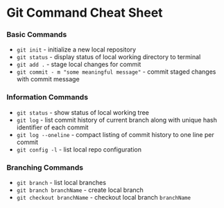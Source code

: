 # Git Command Cheat Sheet

### Basic Commands

* `git init` - initialize a new local repository
* `git status` - display status of local working directory to terminal
* `git add .` - stage local changes for commit
* `git commit - m "some meaningful message"` - commit staged changes with commit message

### Information Commands

* `git status` - show status of local working tree
* `git log` - list commit history of current branch along with unique hash identifier of each commit
* `git log --oneline` - compact listing of commit history to one line per commit
* `git config -l` - list local repo configuration 

### Branching Commands

* `git branch` - list local branches
* `git branch branchName` - create local branch
* `git checkout branchName` - checkout local branch `branchName`
